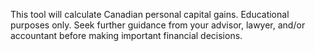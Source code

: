 This tool will calculate Canadian personal capital gains. 
Educational purposes only. Seek further guidance from your advisor, lawyer, and/or accountant before making important financial decisions.
